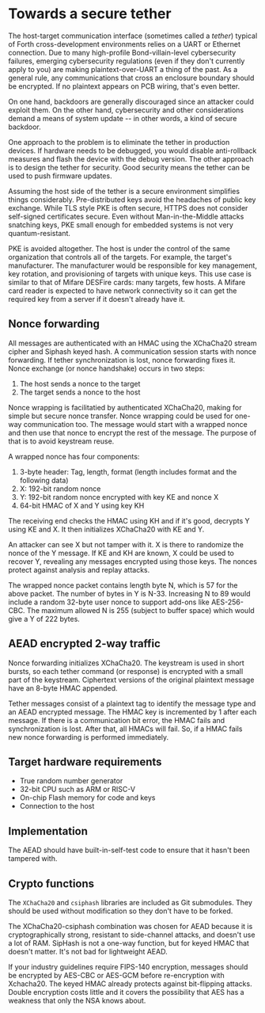 # Towards a secure tether

The host-target communication interface (sometimes called a *tether*) typical of Forth cross-development environments relies on a UART or Ethernet connection. Due to many high-profile Bond-villain-level cybersecurity failures, emerging cybersecurity regulations (even if they don't currently apply to you) are making plaintext-over-UART a thing of the past. As a general rule, any communications that cross an enclosure boundary should be encrypted. If no plaintext appears on PCB wiring, that's even better.

On one hand, backdoors are generally discouraged since an attacker could exploit them. On the other hand, cybersecurity and other considerations demand a means of system update -- in other words, a kind of secure backdoor.

One approach to the problem is to eliminate the tether in production devices. If hardware needs to be debugged, you would disable anti-rollback measures and flash the device with the debug version. The other approach is to design the tether for security. Good security means the tether can be used to push firmware updates.

Assuming the host side of the tether is a secure environment simplifies things considerably. Pre-distributed keys avoid the headaches of public key exchange. While TLS style PKE is often secure, HTTPS does not consider self-signed certificates secure. Even without Man-in-the-Middle attacks snatching keys, PKE small enough for embedded systems is not very quantum-resistant.

PKE is avoided altogether. The host is under the control of the same organization that controls all of the targets. For example, the target's manufacturer. The manufacturer would be responsible for key management, key rotation, and provisioning of targets with unique keys. This use case is similar to that of Mifare DESFire cards: many targets, few hosts. A Mifare card reader is expected to have network connectivity so it can get the required key from a server if it doesn't already have it.

## Nonce forwarding

All messages are authenticated with an HMAC using the XChaCha20 stream cipher and Siphash keyed hash. A communication session starts with nonce forwarding. If tether synchronization is lost, nonce forwarding fixes it. Nonce exchange (or nonce handshake) occurs in two steps:

1. The host sends a nonce to the target
2. The target sends a nonce to the host

Nonce wrapping is facilitatied by authenticated XChaCha20, making for simple but secure nonce transfer. Nonce wrapping could be used for one-way communication too. The message would start with a wrapped nonce and then use that nonce to encrypt the rest of the message. The purpose of that is to avoid keystream reuse. 

A wrapped nonce has four components:

1. 3-byte header: Tag, length, format (length includes format and the following data)
2. X: 192-bit random nonce
3. Y: 192-bit random nonce encrypted with key KE and nonce X
4. 64-bit HMAC of X and Y using key KH

The receiving end checks the HMAC using KH and if it's good, decrypts Y using KE and X. It then initializes XChaCha20 with KE and Y.

An attacker can see X but not tamper with it. X is there to randomize the nonce of the Y message. If KE and KH are known, X could be used to recover Y, revealing any messages encrypted using those keys. The nonces protect against analysis and replay attacks.

The wrapped nonce packet contains length byte N, which is 57 for the above packet. The number of bytes in Y is N-33. Increasing N to 89 would include a random 32-byte user nonce to support add-ons like AES-256-CBC. The maximum allowed N is 255 (subject to buffer space) which would give a Y of 222 bytes.

## AEAD encrypted 2-way traffic

Nonce forwarding initializes XChaCha20. The keystream is used in short bursts, so each tether command (or response) is encrypted with a small part of the keystream. Ciphertext versions of the original plaintext message have an 8-byte HMAC appended.

Tether messages consist of a plaintext tag to identify the message type and an AEAD encrypted message. The HMAC key is incremented by 1 after each message. If there is a communication bit error, the HMAC fails and synchronization is lost. After that, all HMACs will fail. So, if a HMAC fails new nonce forwarding is performed immediately.

## Target hardware requirements

* True random number generator
* 32-bit CPU such as ARM or RISC-V
* On-chip Flash memory for code and keys
* Connection to the host

## Implementation

The AEAD should have built-in-self-test code to ensure that it hasn't been tampered with.

## Crypto functions

The `XChaCha20` and `csiphash` libraries are included as Git submodules. They should be used without modification so they don't have to be forked.

The XChaCha20-csiphash combination was chosen for AEAD because it is cryptographically strong, resistant to side-channel attacks, and doesn't use a lot of RAM. SipHash is not a one-way function, but for keyed HMAC that doesn't matter. It's not bad for lightweight AEAD.

If your industry guidelines require FIPS-140 encryption, messages should be encrypted by AES-CBC or AES-GCM before re-encryption with Xchacha20. The keyed HMAC already protects against bit-flipping attacks. Double encryption costs little and it covers the possibility that AES has a weakness that only the NSA knows about.

